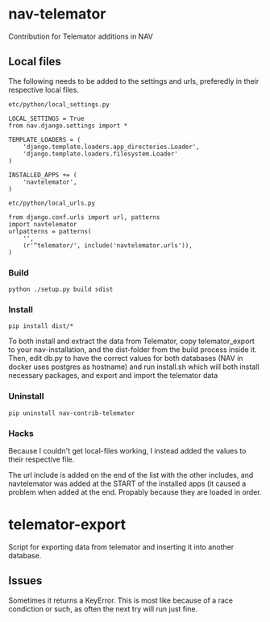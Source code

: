 # nav-telemator

Contribution for Telemator additions in NAV

## Local files

The following needs to be added to the settings and urls, preferedly in their respective local files.

`etc/python/local_settings.py`

    LOCAL_SETTINGS = True
    from nav.django.settings import *

    TEMPLATE_LOADERS = (
        'django.template.loaders.app_directories.Loader',
        'django.template.loaders.filesystem.Loader'
    )

    INSTALLED_APPS += (
        'navtelemator',
    )

`etc/python/local_urls.py`

    from django.conf.urls import url, patterns
    import navtelemator
    urlpatterns = patterns(
        '',
        (r'^telemator/', include('navtelemator.urls')),
    )

### Build

`python ./setup.py build sdist`

### Install

`pip install dist/*`

To both install and extract the data from Telemator, copy telemator_export to your nav-installation, and the dist-folder from the build process inside it.
Then, edit db.py to have the correct values for both databases (NAV in docker uses postgres as hostname) and run install.sh which will both install necessary packages, and export and import the telemator data

### Uninstall

`pip uninstall nav-contrib-telemator`

### Hacks

Because I couldn't get local-files working, I instead added the values to their respective file.

The url include is added on the end of the list with the other includes, and navtelemator was added at the START of the installed apps (it caused a problem when added at the end. Propably because they are loaded in order.

# telemator-export

Script for exporting data from telemator and inserting it into another database.

## Issues

Sometimes it returns a KeyError. This is most like because of a race condiction or such, as often the next try will run just fine.
